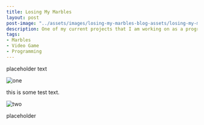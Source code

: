 ```yaml
---
title: Losing My Marbles
layout: post
post-image: "../assets/images/losing-my-marbles-blog-assets/losing-my-marbles-project-thumnail.png"
description: One of my current projects that I am working on as a programmer on a team.
tags:
- Marbles
- Video Game
- Programming
---
```


placeholder text

<img src="{{site.url}}{{site.baseurl}}/assets/images/losing-my-marbles-blog-assets/losing-my-marbles-gameplay.gif" alt="one">

this is some test text.

<img src="{{site.url}}{{site.baseurl}}/assets/images/losing-my-marbles-blog-assets/losing-my-marbles-blueprints.gif" alt="two">

placeholder